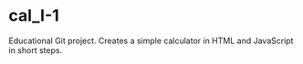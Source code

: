 # cal_I-1
Educational Git project. Creates a simple calculator in HTML and JavaScript in short steps.
